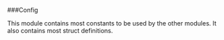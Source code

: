###Config

This module contains most constants to be used by the other modules. It also contains most struct definitions. 

